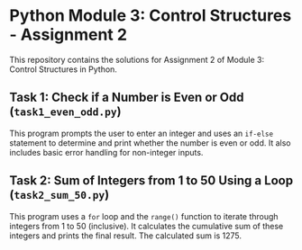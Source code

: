 # Python Module 3: Control Structures - Assignment 2

This repository contains the solutions for Assignment 2 of Module 3: Control Structures in Python.

## Task 1: Check if a Number is Even or Odd (`task1_even_odd.py`)

This program prompts the user to enter an integer and uses an `if-else` statement to determine and print whether the number is even or odd. It also includes basic error handling for non-integer inputs.

## Task 2: Sum of Integers from 1 to 50 Using a Loop (`task2_sum_50.py`)

This program uses a `for` loop and the `range()` function to iterate through integers from 1 to 50 (inclusive). It calculates the cumulative sum of these integers and prints the final result. The calculated sum is 1275.
